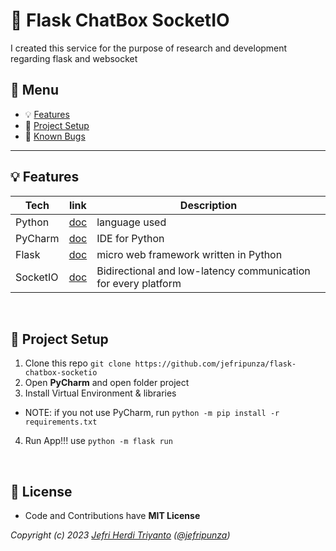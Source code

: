# :rocket: Flask ChatBox SocketIO

I created this service for the purpose of research and development regarding flask and websocket

## :paperclip: Menu

- :bulb: [Features](#bulb-features)
- :hammer: [Project Setup](#hammer-project-setup)
- :bug: [Known Bugs](https://github.com/jefripunza/flask-chatbox-socketio/issues)

---

## :bulb: Features

| Tech     | link                                                                         | Description                                                    |
|----------|------------------------------------------------------------------------------|----------------------------------------------------------------|
| Python   | [doc](https://www.python.org/downloads/release/python-3113/ "Python 3.11.3") | language used                                                  |
| PyCharm  | [doc](https://www.jetbrains.com/pycharm/download/ "PyCharm Download")        | IDE for Python                                                 |
| Flask    | [doc](https://flask.palletsprojects.com/en/2.3.x/ "Flask Homepage")          | micro web framework written in Python                          |
| SocketIO | [doc](https://socket.io/ "SocketIO Homepage")                                | Bidirectional and low-latency communication for every platform |

<br/>

## :hammer: Project Setup

1. Clone this repo `git clone https://github.com/jefripunza/flask-chatbox-socketio`
2. Open **PyCharm** and open folder project
3. Install Virtual Environment & libraries

- NOTE: if you not use PyCharm, run
  `python -m pip install -r requirements.txt`

4. Run App!!! use `python -m flask run`

<br/>

## 💫 License

- Code and Contributions have **MIT License**

_Copyright (c)
2023 [Jefri Herdi Triyanto](http://github.com/jefripunza "My Github") ([@jefripunza](https://instagram.com/jefripunza "My Instagram"))_
